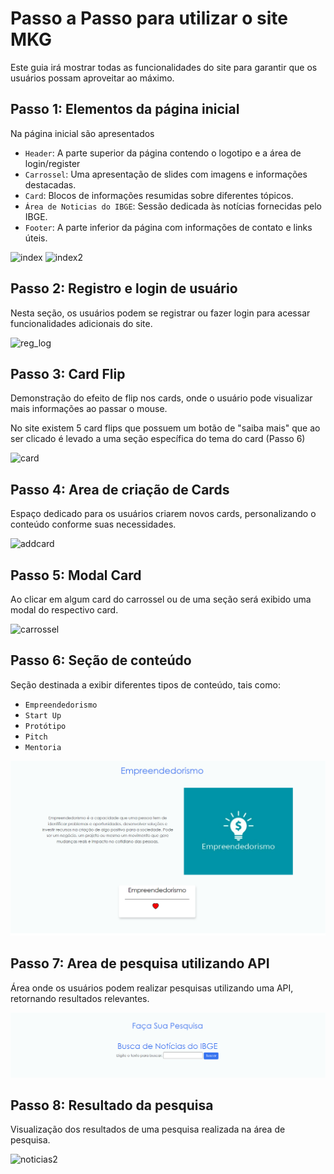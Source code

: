 # Passo a Passo para utilizar o site MKG

Este guia irá mostrar todas as funcionalidades do site para garantir que os usuários possam aproveitar ao máximo.

## Passo 1: Elementos da página inicial

Na página inicial são apresentados 
   - `Header`: A parte superior da página contendo o logotipo e a área de login/register
   - `Carrossel`: Uma apresentação de slides com imagens e informações destacadas.
   - `Card`: Blocos de informações resumidas sobre diferentes tópicos.
   - `Área de Noticias do IBGE`: Sessão dedicada às notícias fornecidas pelo IBGE.
   - `Footer`: A parte inferior da página com informações de contato e links úteis.

![index](./img/sitemkg.png "Index do site")
![index2](./img/sitemkg2.png "Index do site")

## Passo 2: Registro e login de usuário  

Nesta seção, os usuários podem se registrar ou fazer login para acessar funcionalidades adicionais do site.

![reg_log](./img/reg_log.png "Login e Register")

## Passo 3: Card Flip

Demonstração do efeito de flip nos cards, onde o usuário pode visualizar mais informações ao passar o mouse.

No site existem 5 card flips que possuem um botão de "saiba mais" que ao ser clicado é levado a uma seção específica do tema do card (Passo 6)

![card](./img/card.png "Card do site")

## Passo 4: Area de criação de Cards

Espaço dedicado para os usuários criarem novos cards, personalizando o conteúdo conforme suas necessidades.

![addcard](./img/addcard.png "Adicionar Card")

## Passo 5: Modal Card 

Ao clicar em algum card do carrossel ou de uma seção será exibido uma modal do respectivo card.

![carrossel](./img/carrossel.png "Carrossel")


## Passo 6: Seção de conteúdo

Seção destinada a exibir diferentes tipos de conteúdo, tais como:
   
   - `Empreendedorismo`
   - `Start Up`
   - `Protótipo`
   - `Pitch`
   - `Mentoria`


![noticias](./img/section.png "Card do site")

## Passo 7: Area de pesquisa utilizando API

Área onde os usuários podem realizar pesquisas utilizando uma API, retornando resultados relevantes.

![noticias](./img/noticias.png "Card do site")

## Passo 8: Resultado da pesquisa

Visualização dos resultados de uma pesquisa realizada na área de pesquisa.

![noticias2](./img/noticias2.png "Card do site")